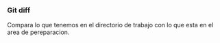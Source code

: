 
### Git diff
Compara lo que tenemos en el directorio de trabajo con lo que esta en el area de pereparacion.
